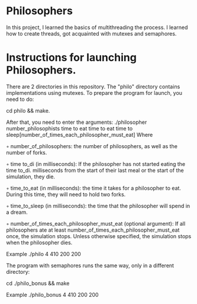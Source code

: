 # Philosophers

In this project, I learned the basics of multithreading the process.
I learned how to create threads, got acquainted with mutexes and semaphores.

# Instructions for launching Philosophers.

There are 2 directories in this repository. The "philo" directory contains implementations using mutexes. To prepare the program for launch, you need to do:

cd philo && make.

After that, you need to enter the arguments:
 ./philosopher number_philosophists time to eat time to eat time to sleep[number_of_times_each_philosopher_must_eat]
Where

  ◦ number_of_philosophers: the number of philosophers, as well as the number
of forks.

  ◦ time to_di (in milliseconds): If the philosopher has not started eating the time to_di.
milliseconds from the start of their last meal or the start of the simulation, they die.

  ◦ time_to_eat (in milliseconds): the time it takes for a philosopher to eat.
During this time, they will need to hold two forks.

  ◦ time_to_sleep (in milliseconds): the time that the philosopher will spend in a dream.

  ◦ number_of_times_each_philosopher_must_eat (optional argument): If all
philosophers ate at least number_of_times_each_philosopher_must_eat
once, the simulation stops. Unless otherwise specified, the simulation stops when
the philosopher dies.

Example ./philo 4 410 200 200

The program with semaphores runs the same way, only in a different directory:

cd ./philo_bonus && make

Example ./philo_bonus 4 410 200 200
